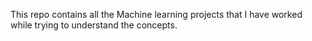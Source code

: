This repo contains all the Machine learning projects that I have worked while trying to understand the concepts.
